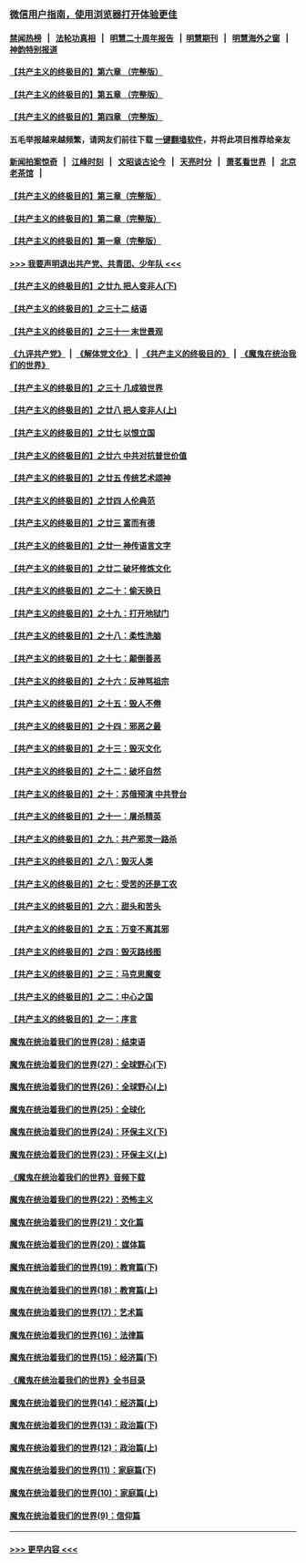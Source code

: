 ### [微信用户指南，使用浏览器打开体验更佳](https://github.com/gfw-breaker/banned-news1/blob/master/indexes/wechat-guide.md?t=0)
#### [禁闻热榜](热点新闻.md?t=0)  &nbsp;&nbsp;|&nbsp;&nbsp; [法轮功真相](https://github.com/gfw-breaker/truth/blob/master/README.md?t=0) &nbsp;&nbsp;|&nbsp;&nbsp; [明慧二十周年报告](https://github.com/gfw-breaker/mh-reports/blob/master/README.md?t=0) &nbsp;&nbsp;|&nbsp;&nbsp;[明慧期刊](https://github.com/gfw-breaker/mh-qikan) &nbsp;&nbsp;|&nbsp;&nbsp; [明慧海外之窗](https://github.com/gfw-breaker/mh-news/blob/master/README.md?t=0) &nbsp;&nbsp;|&nbsp;&nbsp; [神韵特别报道](https://github.com/gfw-breaker/mh-news/blob/master/shenyun.md?t=0)
#### [【共产主义的终极目的】第六章 （完整版）](../pages/nsc422/n11428913.md?t=02041755) 
#### [【共产主义的终极目的】第五章 （完整版）](../pages/nsc422/n11428912.md?t=02041755) 
#### [【共产主义的终极目的】第四章 （完整版）](../pages/nsc422/n11428907.md?t=02041755) 
#### 五毛举报越来越频繁，请网友们前往下载 [一键翻墙软件](https://github.com/gfw-breaker/ssr-accounts)，并将此项目推荐给亲友
#### [新闻拍案惊奇](https://github.com/gfw-breaker/banned-news1/blob/master/pages/link4.md) &nbsp;&nbsp;|&nbsp;&nbsp; [江峰时刻](https://github.com/gfw-breaker/banned-news1/blob/master/pages/link4.md) &nbsp;&nbsp;|&nbsp;&nbsp; [文昭谈古论今](https://github.com/gfw-breaker/banned-news1/blob/master/pages/link4.md) &nbsp;&nbsp;|&nbsp;&nbsp; [天亮时分](https://github.com/gfw-breaker/banned-news1/blob/master/pages/link4.md) &nbsp;&nbsp;|&nbsp;&nbsp; [萧茗看世界](https://github.com/gfw-breaker/banned-news1/blob/master/pages/link4.md) &nbsp;&nbsp;|&nbsp;&nbsp; [北京老茶馆](https://github.com/gfw-breaker/banned-news1/blob/master/pages/link4.md) &nbsp;&nbsp;|&nbsp;&nbsp; 
#### [【共产主义的终极目的】第三章（完整版）](../pages/nsc422/n11428848.md?t=02041755) 
#### [【共产主义的终极目的】第二章（完整版）](../pages/nsc422/n11428831.md?t=02041755) 
#### [【共产主义的终极目的】第一章（完整版）](../pages/nsc422/n11417651.md?t=02041755) 
#### [>>> 我要声明退出共产党、共青团、少年队 <<<](https://github.com/begood0513/goodnews/blob/master/quit/letter.md) 
#### [【共产主义的终极目的】之廿九 把人变非人(下)](../pages/nsc422/n11344140.md?t=02041755) 
#### [【共产主义的终极目的】之三十二 结语](../pages/nsc422/n11360535.md?t=02041755) 
#### [【共产主义的终极目的】之三十一 末世景观](../pages/nsc422/n11351129.md?t=02041755) 
#### [《九评共产党》](https://github.com/begood0513/9ping.md/blob/master/README.md) &nbsp;|&nbsp; [《解体党文化》](../../../../jtdwh.md/blob/master/README.md)  &nbsp;|&nbsp; [《共产主义的终极目的》](../../../../gczydzjmd.md/blob/master/README.md) &nbsp;|&nbsp; [《魔鬼在统治我们的世界》](../../../../mgztzwmdsj.md/blob/master/README.md) 
#### [【共产主义的终极目的】之三十 几成狼世界](../pages/nsc422/n11348280.md?t=02041755) 
#### [【共产主义的终极目的】之廿八 把人变非人(上)](../pages/nsc422/n11340492.md?t=02041755) 
#### [【共产主义的终极目的】之廿七 以恨立国](../pages/nsc422/n11336944.md?t=02041755) 
#### [【共产主义的终极目的】之廿六 中共对抗普世价值](../pages/nsc422/n11324785.md?t=02041755) 
#### [【共产主义的终极目的】之廿五 传统艺术颂神](../pages/nsc422/n11296396.md?t=02041755) 
#### [【共产主义的终极目的】之廿四 人伦典范](../pages/nsc422/n11296397.md?t=02041755) 
#### [【共产主义的终极目的】之廿三 富而有德](../pages/nsc422/n11283598.md?t=02041755) 
#### [【共产主义的终极目的】之廿一 神传语言文字](../pages/nsc422/n11263265.md?t=02041755) 
#### [【共产主义的终极目的】之廿二 破坏修炼文化](../pages/nsc422/n11245728.md?t=02041755) 
#### [【共产主义的终极目的】之二十：偷天换日](../pages/nsc422/n11238846.md?t=02041755) 
#### [【共产主义的终极目的】之十九：打开地狱门](../pages/nsc422/n11206376.md?t=02041755) 
#### [【共产主义的终极目的】之十八：柔性洗脑](../pages/nsc422/n11199994.md?t=02041755) 
#### [【共产主义的终极目的】之十七：颠倒善恶](../pages/nsc422/n11179782.md?t=02041755) 
#### [【共产主义的终极目的】之十六：反神骂祖宗](../pages/nsc422/n11166798.md?t=02041755) 
#### [【共产主义的终极目的】之十五：毁人不倦](../pages/nsc422/n11166792.md?t=02041755) 
#### [【共产主义的终极目的】之十四：邪恶之最](../pages/nsc422/n11150249.md?t=02041755) 
#### [【共产主义的终极目的】之十三：毁灭文化](../pages/nsc422/n11135227.md?t=02041755) 
#### [【共产主义的终极目的】之十二：破坏自然](../pages/nsc422/n11135214.md?t=02041755) 
#### [【共产主义的终极目的】之十：苏俄预演 中共登台](../pages/nsc422/n11118424.md?t=02041755) 
#### [【共产主义的终极目的】之十一：屠杀精英](../pages/nsc422/n11118442.md?t=02041755) 
#### [【共产主义的终极目的】之九：共产邪灵一路杀](../pages/nsc422/n11114139.md?t=02041755) 
#### [【共产主义的终极目的】之八：毁灭人类](../pages/nsc422/n11108503.md?t=02041755) 
#### [【共产主义的终极目的】之七：受苦的还是工农](../pages/nsc422/n11101809.md?t=02041755) 
#### [【共产主义的终极目的】之六：甜头和苦头](../pages/nsc422/n11096971.md?t=02041755) 
#### [【共产主义的终极目的】之五：万变不离其邪](../pages/nsc422/n11091285.md?t=02041755) 
#### [【共产主义的终极目的】之四：毁灭路线图](../pages/nsc422/n11086284.md?t=02041755) 
#### [【共产主义的终极目的】之三：马克思魔变](../pages/nsc422/n11061941.md?t=02041755) 
#### [【共产主义的终极目的】之二：中心之国](../pages/nsc422/n11047728.md?t=02041755) 
#### [【共产主义的终极目的】之一：序言](../pages/nsc422/n11086077.md?t=02041755) 
#### [魔鬼在统治着我们的世界(28)：结束语](../pages/nsc422/n10936246.md?t=02041755) 
#### [魔鬼在统治着我们的世界(27)：全球野心(下)](../pages/nsc422/n10928319.md?t=02041755) 
#### [魔鬼在统治着我们的世界(26)：全球野心(上)](../pages/nsc422/n10900318.md?t=02041755) 
#### [魔鬼在统治着我们的世界(25)：全球化](../pages/nsc422/n10788205.md?t=02041755) 
#### [魔鬼在统治着我们的世界(24)：环保主义(下)](../pages/nsc422/n10695307.md?t=02041755) 
#### [魔鬼在统治着我们的世界(23)：环保主义(上)](../pages/nsc422/n10688613.md?t=02041755) 
#### [《魔鬼在统治着我们的世界》音频下载](../pages/nsc422/n10635553.md?t=02041755) 
#### [魔鬼在统治着我们的世界(22)：恐怖主义](../pages/nsc422/n10614727.md?t=02041755) 
#### [魔鬼在统治着我们的世界(21)：文化篇](../pages/nsc422/n10597706.md?t=02041755) 
#### [魔鬼在统治着我们的世界(20)：媒体篇](../pages/nsc422/n10586579.md?t=02041755) 
#### [魔鬼在统治着我们的世界(19)：教育篇(下)](../pages/nsc422/n10564808.md?t=02041755) 
#### [魔鬼在统治着我们的世界(18)：教育篇(上)](../pages/nsc422/n10526970.md?t=02041755) 
#### [魔鬼在统治着我们的世界(17)：艺术篇](../pages/nsc422/n10499093.md?t=02041755) 
#### [魔鬼在统治着我们的世界(16)：法律篇](../pages/nsc422/n10485969.md?t=02041755) 
#### [魔鬼在统治着我们的世界(15)：经济篇(下)](../pages/nsc422/n10469975.md?t=02041755) 
#### [《魔鬼在统治着我们的世界》全书目录](../pages/nsc422/n10464261.md?t=02041755) 
#### [魔鬼在统治着我们的世界(14)：经济篇(上)](../pages/nsc422/n10457370.md?t=02041755) 
#### [魔鬼在统治着我们的世界(13)：政治篇(下)](../pages/nsc422/n10448270.md?t=02041755) 
#### [魔鬼在统治着我们的世界(12)：政治篇(上)](../pages/nsc422/n10444576.md?t=02041755) 
#### [魔鬼在统治着我们的世界(11)：家庭篇(下)](../pages/nsc422/n10440961.md?t=02041755) 
#### [魔鬼在统治着我们的世界(10)：家庭篇(上)](../pages/nsc422/n10435448.md?t=02041755) 
#### [魔鬼在统治着我们的世界(9)：信仰篇](../pages/nsc422/n10432159.md?t=02041755) 

----
#### [ >>> 更早内容 <<< ](../indexes/nsc422-earlier.md)
